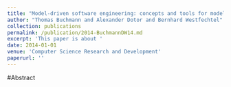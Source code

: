 ```yaml
---
title: "Model-driven software engineering: concepts and tools for modeling-in-the-large with package diagrams"
author: "Thomas Buchmann and Alexander Dotor and Bernhard Westfechtel"
collection: publications
permalink: /publication/2014-BuchmannDW14.md
excerpt: 'This paper is about '
date: 2014-01-01
venue: 'Computer Science Research and Development'
paperurl: ''
---
```


#Abstract

